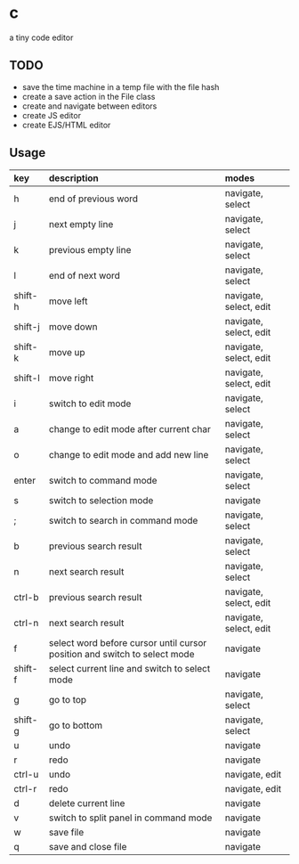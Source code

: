 # c
a tiny code editor

## TODO

- save the time machine in a temp file with the file hash
- create a save action in the File class
- create and navigate between editors
- create JS editor
- create EJS/HTML editor

## Usage

key | description | modes
:-- | :-- | :--
h | end of previous word | navigate, select
j | next empty line | navigate, select
k | previous empty line | navigate, select
l | end of next word | navigate, select
shift-h | move left | navigate, select, edit
shift-j | move down | navigate, select, edit
shift-k | move up | navigate, select, edit
shift-l | move right | navigate, select, edit
i | switch to edit mode | navigate, select
a | change to edit mode after current char | navigate, select
o | change to edit mode and add new line | navigate, select
enter | switch to command mode | navigate, select
s | switch to selection mode | navigate
; | switch to search in command mode | navigate, select
b | previous search result | navigate, select
n | next search result | navigate, select
ctrl-b | previous search result | navigate, select, edit
ctrl-n | next search result | navigate, select, edit
f | select word before cursor until cursor position and switch to select mode | navigate
shift-f | select current line and switch to select mode | navigate
g | go to top | navigate, select
shift-g | go to bottom | navigate, select
u | undo | navigate
r | redo | navigate
ctrl-u | undo | navigate, edit
ctrl-r | redo | navigate, edit
d | delete current line | navigate
v | switch to split panel in command mode | navigate
w | save file | navigate
q | save and close file | navigate
